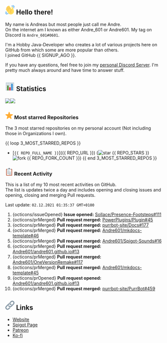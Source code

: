 <!-- Links -->
[purr]: https://purrbot.site
[discord]: https://discord.gg/6dazXp6
[website]: https://andre601.ch
[spigot]: https://www.spigotmc.org/resources/authors/56829/
[patreon]: https://patreon.com/andre_601
[ko-fi]: https://ko-fi.com/andre_601

<!-- SVGs -->
[star]: https://cdn.jsdelivr.net/gh/Readme-Workflows/Readme-Icons@main/icons/octicons/StarredRepository.svg
[fork]: https://cdn.jsdelivr.net/gh/Readme-Workflows/Readme-Icons@main/icons/octicons/ForkedRepository.svg

## <img alt="emoji" src="https://raw.githubusercontent.com/twitter/twemoji/master/assets/svg/1f44b.svg" height="30em"> Hello there!
My name is Andreas but most people just call me Andre.  
On the internet am I known as either Andre_601 or Andre601. My tag on Discord is `Andre_601#0601`.

I'm a Hobby Java-Developer who creates a lot of various projects here on GitHub from which some are more popular than others.  
I joined GitHub {{ SIGNUP_AGO }}.

If you have any questions, feel free to join my [personal Discord Server][discord]. I'm pretty much always around and have time to answer stuff.

## <img alt="emoji" src="https://raw.githubusercontent.com/twitter/twemoji/master/assets/svg/1f4ca.svg" height="30em"> Statistics
<img height="195px" src="https://github-readme-stats.vercel.app/api?username=Andre601&show_icons=true&hide_rank=true&title_color=3498db&bg_color=ffffff00&text_color=718096&disable_animations=true"><img height="195px" src="https://github-readme-stats.vercel.app/api/top-langs?username=Andre601&layout=compact&title_color=3498db&bg_color=ffffff00&text_color=718096">

### <img alt="emoji" src="https://raw.githubusercontent.com/twitter/twemoji/master/assets/svg/2b50.svg" height="25em"> Most starred Repositories
The 3 most starred repositories on my personal account (Not including those in Organizations I own).

{{ loop 3_MOST_STARRED_REPOS }}
- [`{{ REPO_FULL_NAME }}`]({{ REPO_URL }}) (![star] {{ REPO_STARS }} ![fork] {{ REPO_FORK_COUNT }})
{{ end 3_MOST_STARRED_REPOS }}

### <img alt="emoji" src="https://raw.githubusercontent.com/twitter/twemoji/master/assets/svg/1f4cb.svg" height="25em"> Recent Activity
This is a list of my 10 most recent activities on GitHub.  
The list is updates twice a day and includes opening and closing issues and opening, closing and merging Pull requests.

<!--RECENT_ACTIVITY:last_update-->
Last update: `02.12.2021 01:35:37 GMT+0100`
<!--RECENT_ACTIVITY:last_update_end-->
<!--RECENT_ACTIVITY:start-->
1. {octicons/issueOpened} **Issue opened:** [Sollace/Presence-Footsteps#111](https://github.com/Sollace/Presence-Footsteps/issues/111)
2. {octicons/prMerged} **Pull request merged:** [PowerPlugins/Plugin#45](https://github.com/PowerPlugins/Plugin/pull/45)
3. {octicons/prMerged} **Pull request merged:** [purrbot-site/Docs#177](https://github.com/purrbot-site/Docs/pull/177)
4. {octicons/prMerged} **Pull request merged:** [Andre601/mkdocs-template#46](https://github.com/Andre601/mkdocs-template/pull/46)
5. {octicons/prMerged} **Pull request merged:** [Andre601/Spigot-Sounds#16](https://github.com/Andre601/Spigot-Sounds/pull/16)
6. {octicons/prMerged} **Pull request merged:** [Andre601/andre601.github.io#13](https://github.com/Andre601/andre601.github.io/pull/13)
7. {octicons/prMerged} **Pull request merged:** [Andre601/OneVersionRemake#117](https://github.com/Andre601/OneVersionRemake/pull/117)
8. {octicons/prMerged} **Pull request merged:** [Andre601/mkdocs-template#45](https://github.com/Andre601/mkdocs-template/pull/45)
9. {octicons/prOpened} **Pull request opened:** [Andre601/andre601.github.io#13](https://github.com/Andre601/andre601.github.io/pull/13)
10. {octicons/prMerged} **Pull request merged:** [purrbot-site/PurrBot#459](https://github.com/purrbot-site/PurrBot/pull/459)
<!--RECENT_ACTIVITY:end-->

## <img alt="emoji" src="https://raw.githubusercontent.com/twitter/twemoji/master/assets/svg/1f517.svg" height="30em"> Links
- [Website]
- [Spigot Page][spigot]
- [Patreon]
- [Ko-fi]
